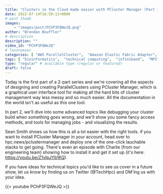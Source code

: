 ```yaml
---
title: "Clusters in the Cloud made easier with PCluster Manager (Part 1 of 2)"
date: 2022-07-14T16:59:11+0000
# post thumb
images:
    - "images/post/PChP3FQWeJQ.png"
author: "Brendan Bouffler"
# description
description: ""
video_id: "PChP3FQWeJQ"
# Taxonomies
categories: [ "AWS ParallelCluster",  "Amazon Elastic Fabric Adapter",  "Amazon NICE DCV",  "Life Sciences", ]
tags: [ "bioinformatics",  "technical computing",  "infiniband",  "MPI",  "vizualization",  "tightly-coupled",  "High Performance Computing",  "Storage",  "GPUs",  "EFA",  "virtualization",  "Lustre",  "CPUs",  "elastic fabric adapter",  "ParallelCluster",  "Schedulers",  "PCluster Manager",  "elastic",  "autoscaling",  "DCV",  "HPC",  "scientific computing",  "cloud computing",  "EC2",  "techshorts", ]
type: "regular" # available type (regular or featured)
draft: false
---
```


Today is the first part of a 2-part series and we're covering all the aspects of designing and creating ParallelClusters using PCluster Manager, which is a graphical user interface tool for making all the hard bits of cluster management way less messy and so much easier. All the documentation in the world isn't as useful as this one tool.

In part 2, we'll dive into some advanced topics like debugging your cluster build when something goes wrong, and we'll show you some fancy access methods, and tools for managing jobs - and visualizing the results.

Sean Smith shows us how this is all a lot easier with the right tools. if you want to install PCluster Manager in your account, head over to hpc.news/pclustermanager and deploy one of the one-click lauchable stacks to get going. There's even an episode with Charlie (from our engineering team) showing how to install it and get it set up (it's here: https://youtu.be/Z1vlpJYb1KQ).

If you have ideas for technical topics you'd like to see us cover in a future show, let us know by finding us on Twitter (@TechHpc) and DM'ing us with your idea.

{{< youtube PChP3FQWeJQ >}}